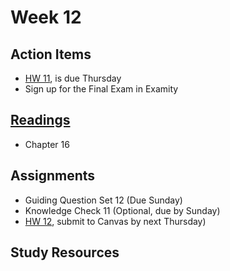 # Week 12


## Action Items
* [HW 11](), is due Thursday
* Sign up for the Final Exam in Examity


## [Readings](https://genchem.science.psu.edu)
* Chapter 16


## Assignments

- Guiding Question Set 12 (Due Sunday)
- Knowledge Check 11 (Optional, due by Sunday)
- [HW 12](), submit to Canvas by next Thursday)


## Study Resources


